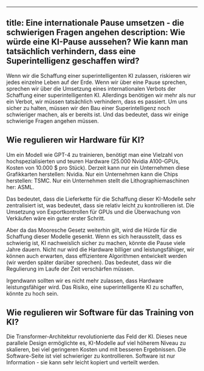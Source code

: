 

---
title: Eine internationale Pause umsetzen - die schwierigen Fragen angehen
description: Wie würde eine KI-Pause aussehen? Wie kann man tatsächlich verhindern, dass eine Superintelligenz geschaffen wird?
---

Wenn wir die Schaffung einer superintelligenten KI zulassen, riskieren wir jedes einzelne Leben auf der Erde.
Wenn wir über eine Pause sprechen, sprechen wir über die Umsetzung eines internationalen Verbots der Schaffung einer superintelligenten KI.
Allerdings benötigen wir mehr als nur ein Verbot, wir müssen tatsächlich verhindern, dass es passiert.
Um uns sicher zu halten, müssen wir den Bau einer Superintelligenz noch schwieriger machen, als er bereits ist.
Und das bedeutet, dass wir einige schwierige Fragen angehen müssen.

## Wie regulieren wir Hardware für KI?

<!-- Die größten KI-Modelle, die trainiert wurden, haben ungefähr 100 Milliarden bis 1 Billion Parameter. -->
<!-- Zum Vergleich: Das menschliche Gehirn hat etwa 100 Billionen Synapsen. -->

Um ein Modell wie GPT-4 zu trainieren, benötigt man eine Vielzahl von hochspezialisierten und teuren Hardware (25.000 Nvidia A100-GPUs, Kosten von 10.000 $ pro Stück).
Derzeit kann nur ein Unternehmen diese Grafikkarten herstellen: Nvidia.
Nur ein Unternehmen kann die Chips herstellen: TSMC.
Nur ein Unternehmen stellt die Lithographiemaschinen her: ASML.

Das bedeutet, dass die Lieferkette für die Schaffung dieser KI-Modelle sehr zentralisiert ist, was bedeutet, dass sie relativ leicht zu kontrollieren ist.
Die Umsetzung von Exportkontrollen für GPUs und die Überwachung von Verkäufen wäre ein guter erster Schritt.

Aber da das Mooresche Gesetz weiterhin gilt, wird die Hürde für die Schaffung dieser Modelle gesenkt.
Wenn es sich herausstellt, dass es schwierig ist, KI nachweislich sicher zu machen, könnte die Pause viele Jahre dauern.
Nicht nur wird die Hardware billiger und leistungsfähiger, wir können auch erwarten, dass effizientere Algorithmen entwickelt werden (wir werden später darüber sprechen).
Das bedeutet, dass wir die Regulierung im Laufe der Zeit verschärfen müssen.

Irgendwann sollten wir es nicht mehr zulassen, dass Hardware leistungsfähiger wird.
Das Risiko, eine superintelligente KI zu schaffen, könnte zu hoch sein.

## Wie regulieren wir Software für das Training von KI?

Die Transformer-Architektur revolutionierte das Feld der KI.
Dieses neue parallele Design ermöglichte es, KI-Modelle auf viel höherem Niveau zu skalieren, bei viel geringeren Kosten und mit besseren Ergebnissen.
Die Software-Seite ist viel schwieriger zu kontrollieren.
Software ist nur Information - sie kann sehr leicht kopiert und verteilt werden.